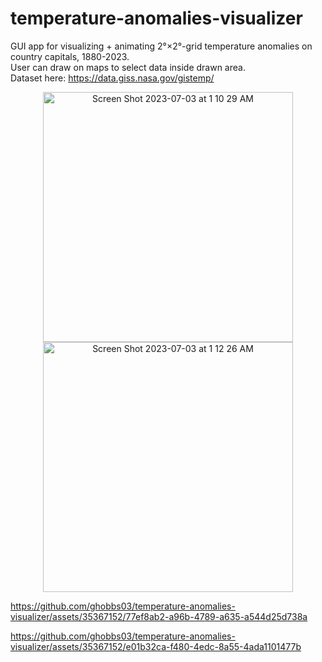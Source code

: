 # temperature-anomalies-visualizer
GUI app for visualizing + animating 2°×2°-grid temperature anomalies on country capitals, 1880-2023. \
User can draw on maps to select data inside drawn area. \
Dataset here: https://data.giss.nasa.gov/gistemp/


<center><img width="400" alt="Screen Shot 2023-07-03 at 1 10 29 AM" src="https://github.com/ghobbs03/temperature-anomalies-visualizer/assets/35367152/201c6e64-b978-496a-b3d6-d7e2f51d2e6e">
<img width="400" alt="Screen Shot 2023-07-03 at 1 12 26 AM" src="https://github.com/ghobbs03/temperature-anomalies-visualizer/assets/35367152/03d950f7-72e3-47ab-ac6b-49efaefdc72d">
</center>

https://github.com/ghobbs03/temperature-anomalies-visualizer/assets/35367152/77ef8ab2-a96b-4789-a635-a544d25d738a


https://github.com/ghobbs03/temperature-anomalies-visualizer/assets/35367152/e01b32ca-f480-4edc-8a55-4ada1101477b









